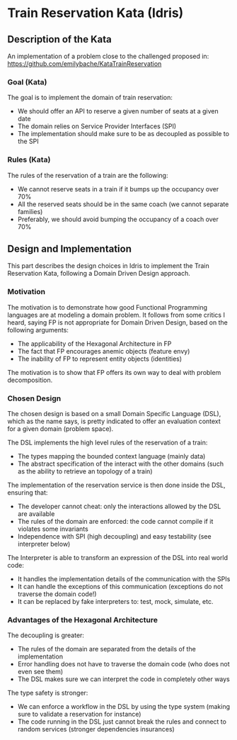 # Train Reservation Kata (Idris)

## Description of the Kata

An implementation of a problem close to the challenged proposed in:
https://github.com/emilybache/KataTrainReservation

### Goal (Kata)

The goal is to implement the domain of train reservation:
* We should offer an API to reserve a given number of seats at a given date
* The domain relies on Service Provider Interfaces (SPI)
* The implementation should make sure to be as decoupled as possible to the SPI

### Rules (Kata)

The rules of the reservation of a train are the following:
* We cannot reserve seats in a train if it bumps up the occupancy over 70%
* All the reserved seats should be in the same coach (we cannot separate families)
* Preferably, we should avoid bumping the occupancy of a coach over 70%

## Design and Implementation

This part describes the design choices in Idris to implement the Train Reservation Kata, following a Domain Driven Design approach.

### Motivation

The motivation is to demonstrate how good Functional Programming languages are at modeling a domain problem. It follows from some critics I heard, saying FP is not appropriate for Domain Driven Design, based on the following arguments:
* The applicability of the Hexagonal Architecture in FP
* The fact that FP encourages anemic objects (feature envy)
* The inability of FP to represent entity objects (identities)

The motivation is to show that FP offers its own way to deal with problem decomposition.

### Chosen Design

The chosen design is based on a small Domain Specific Language (DSL), which as the name says, is pretty indicated to offer an evaluation context for a given domain (problem space).

The DSL implements the high level rules of the reservation of a train:
* The types mapping the bounded context language (mainly data)
* The abstract specification of the interact with the other domains (such as the ability to retrieve an topology of a train)

The implementation of the reservation service is then done inside the DSL, ensuring that:
* The developer cannot cheat: only the interactions allowed by the DSL are available
* The rules of the domain are enforced: the code cannot compile if it violates some invariants
* Independence with SPI (high decoupling) and easy testability (see interpreter below)

The Interpreter is able to transform an expression of the DSL into real world code:
* It handles the implementation details of the communication with the SPIs
* It can handle the exceptions of this communication (exceptions do not traverse the domain code!)
* It can be replaced by fake interpreters to: test, mock, simulate, etc.

### Advantages of the Hexagonal Architecture

The decoupling is greater:
* The rules of the domain are separated from the details of the implementation
* Error handling does not have to traverse the domain code (who does not even see them)
* The DSL makes sure we can interpret the code in completely other ways

The type safety is stronger:
* We can enforce a workflow in the DSL by using the type system (making sure to validate a reservation for instance)
* The code running in the DSL just cannot break the rules and connect to random services (stronger dependencies insurances)
